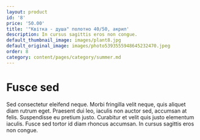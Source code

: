 ```yaml
---
layout: product
id: '8'
price: '50.00'
title: '"Квітка - душа" полотно 40/50, акрил'
description: In cursus sagittis eros non congue.
default_thumbnail_image: images/plant8.jpg
default_original_image: images/photo5393555948645232470.jpeg
order: 8
category: content/pages/category/summer.md
---
```


# Fusce sed

Sed consectetur eleifend neque. Morbi fringilla velit neque, quis aliquet diam rutrum eget. Praesent dui leo, iaculis non auctor sed, accumsan at felis. Suspendisse eu pretium justo. Curabitur et velit quis justo elementum iaculis. Fusce sed tortor id diam rhoncus accumsan. In cursus sagittis eros non congue.